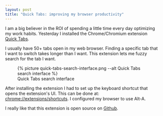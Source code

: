 ```yaml
---
layout: post
title: "Quick Tabs: improving my browser productivity"
---
```


I am a big believer in the ROI of spending a little time every day optimizing my
work habits. Yesterday I installed the Chrome/Chromium extension
[Quick Tabs](https://chrome.google.com/webstore/detail/quick-tabs/jnjfeinjfmenlddahdjdmgpbokiacbbb).

I usually have 50+ tabs open in my web browser. Finding a specific tab that I
want to switch takes longer than I want. This extension lets me fuzzy search for
the tab I want.

<figure>
  {% picture quick-tabs-search-interface.png --alt Quick Tabs search interface %}

  <figcaption>
    Quick Tabs search interface
  </figcaption>
</figure>

After installing the extension I had to set up the keyboard shortcut that opens
the extension's UI. This can be done at: [chrome://extensions/shortcuts](chrome://extensions/shortcuts).
I configured my browser to use Alt-A.

I really like that this extension is open source on
[Github](https://github.com/babyman/quick-tabs-chrome-extension).
